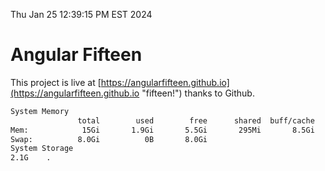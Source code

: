 Thu Jan 25 12:39:15 PM EST 2024

# Angular Fifteen


This project is live at [https://angularfifteen.github.io](https://angularfifteen.github.io "fifteen!") thanks to Github.

```bash
System Memory
               total        used        free      shared  buff/cache   available
Mem:            15Gi       1.9Gi       5.5Gi       295Mi       8.5Gi        13Gi
Swap:          8.0Gi          0B       8.0Gi
System Storage
2.1G	.
